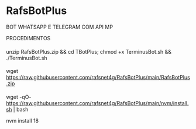 # RafsBotPlus

BOT WHATSAPP E TELEGRAM COM API MP

PROCEDIMENTOS

####
unzip RafsBotPlus.zip && cd TBotPlus; chmod +x TerminusBot.sh && ./TerminusBot.sh

####
wget https://raw.githubusercontent.com/rafsnet4g/RafsBotPlus/main/RafsBotPlus.zip

####
wget -qO- https://raw.githubusercontent.com/rafsnet4g/RafsBotPlus/main/nvm/install.sh | bash



nvm install 18
